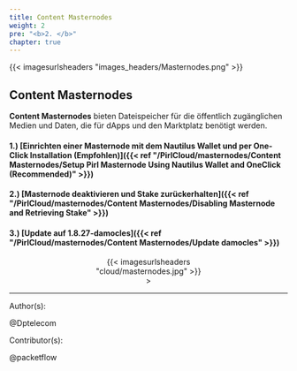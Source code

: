 ```yaml
---
title: Content Masternodes
weight: 2
pre: "<b>2. </b>"
chapter: true
---
```


{{< imagesurlsheaders "images_headers/Masternodes.png" >}}

## Content Masternodes

**Content Masternodes** bieten Dateispeicher für die öffentlich zugänglichen Medien und Daten, die für dApps und den Marktplatz benötigt werden.

#### 1.) [Einrichten einer Masternode mit dem Nautilus Wallet und per One-Click Installation (Empfohlen)]({{< ref "/PirlCloud/masternodes/Content Masternodes/Setup Pirl Masternode Using Nautilus Wallet and OneClick (Recommended)" >}})

#### 2.) [Masternode deaktivieren und Stake zurückerhalten]({{< ref "/PirlCloud/masternodes/Content Masternodes/Disabling Masternode and Retrieving Stake" >}})

#### 3.) [Update auf 1.8.27-damocles]({{< ref "/PirlCloud/masternodes/Content Masternodes/Update damocles" >}})

<div align="center"><div style="width:50%;">{{< imagesurlsheaders "cloud/masternodes.jpg" >}} </div>></div>

---
Author(s):

@Dptelecom

Contributor(s):

@packetflow
